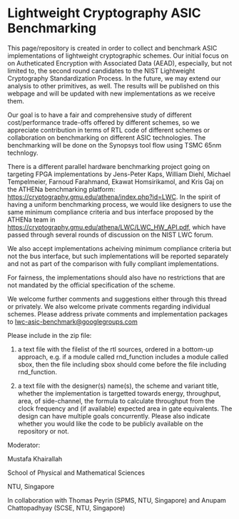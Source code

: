 # Lightweight Cryptography ASIC Benchmarking

This page/repository is created in order to collect and benchmark ASIC implementations of lightweight cryptographic schemes. Our initial focus on on Autheticated Encryption with Associated Data (AEAD), especially, but not limited to, the second round candidates to the NIST Lightweight Cryptography Standardization Process. In the future, we may extend our analysis to other primitives, as well. The results will be published on this webpage and will be updated with new implementations as we receive them.

Our goal is to have a fair and comprehensive study of different cost/performance trade-offs offered by different schemes, so we appreciate contribution in terms of RTL code of different schemes or collaboration on benchmarking on different ASIC technologies. The benchmarking will be done on the Synopsys tool flow using TSMC 65nm technlogy.

There is a different parallel hardware benchmarking project going on targeting FPGA implementations by Jens-Peter Kaps, William Diehl, Michael Tempelmeier, Farnoud Farahmand, Ekawat Homsirikamol, and Kris Gaj on the ATHENa benchmarking platform: https://cryptography.gmu.edu/athena/index.php?id=LWC. In the spirit of having a uniform benchmarking process, we would like designers to use the same minimum compliance criteria and bus interface proposed by the ATHENa team in https://cryptography.gmu.edu/athena/LWC/LWC_HW_API.pdf, which have passed through several rounds of discussion on the NIST LWC forum.

We also accept implementations acheiving minimum compliance criteria but not the bus interface, but such implementations will be reported separately and not as part of the comparison with fully compliant implementations.

For fairness, the implementations should also have no restrictions that are not mandated by the official specification of the scheme.

We welcome further comments and suggestions either through this thread or privately. We also welcome private comments regarding individual schemes. Please address private comments and implementation packages to lwc-asic-benchmark@googlegroups.com

Please include in the zip file:

1) a text file with the filelist of the rtl sources, ordered in a bottom-up approach, e.g. if a module called rnd_function includes a module called sbox, then the file including sbox should come before the file including rnd_function.

2) a text file with the designer(s) name(s), the scheme and variant title, whether the implementation is targetted towards energy, throughput, area, of side-channel, the formula to calculate throughput from the clock frequency and (if available) expected area in gate equivalents. The design can have multiple goals concurrently. Please also indicate whether you would like the code to be publicly available on the repository or not.

Moderator:

Mustafa Khairallah

School of Physical and Mathematical Sciences

NTU, Singapore

In collaboration with Thomas Peyrin (SPMS, NTU, Singapore) and Anupam Chattopadhyay (SCSE, NTU, Singapore)
